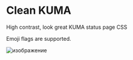 # Clean KUMA
High contrast, look great KUMA status page CSS

Emoji flags are supported.

![изображение](https://github.com/user-attachments/assets/bfc4baba-89b2-4bc9-ba99-bf540104e7b2)

